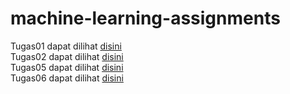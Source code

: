 # machine-learning-assignments
Tugas01 dapat dilihat [disini](https://github.com/muammarahlnn/machine-learning-assignments/tree/Tugas01)  
Tugas02 dapat dilihat [disini](https://github.com/muammarahlnn/machine-learning-assignments/tree/Tugas02)  
Tugas05 dapat dilihat [disini](https://github.com/muammarahlnn/machine-learning-assignments/tree/Tugas05)  
Tugas06 dapat dilihat [disini](https://github.com/muammarahlnn/machine-learning-assignments/tree/Tugas06)   
